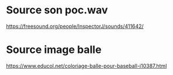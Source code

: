 # Source son poc.wav


https://freesound.org/people/InspectorJ/sounds/411642/


# Source image balle


https://www.educol.net/coloriage-balle-pour-baseball-i10387.html

